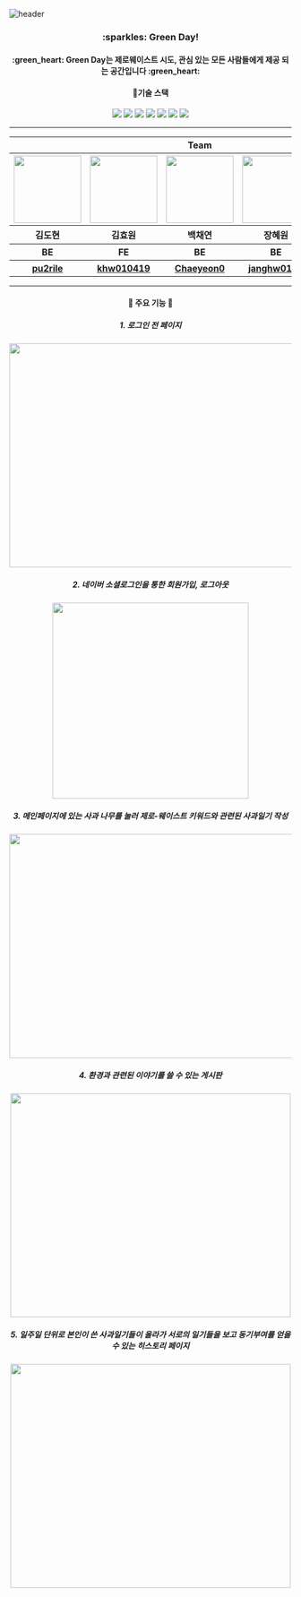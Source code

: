 ![header](https://capsule-render.vercel.app/api?type=waving&color=0:90EE90,100:32CD32&section=header&height=250&text=WEB_9%20Github&fontSize=50&fontColor=228B22)
<div align="center">
<h3>:sparkles: Green Day!</h3>
<h4> :green_heart: Green Day는 제로웨이스트 시도, 관심 있는 모든 사람들에게 제공 되는 공간입니다 :green_heart: </h4>
</div>

<div align="center">
 <h4>	📝기술 스택 </h4>
 <img src="https://img.shields.io/badge/Spring Boot-6DB33F?style=flat&logo=SpringBoot&logoColor=white" />
 <img src="https://img.shields.io/badge/Java-007396?style=flat&logo=Java&logoColor=white" />
 <img src="https://img.shields.io/badge/React-1DAFB?style=flat&logo=React&logoColor=white" />
 <img src="https://img.shields.io/badge/Html-E34F26?style=flat&logo=Html&logoColor=white" />
 <img src="https://img.shields.io/badge/css3-1572B6?style=flat&logo=css3&logoColor=white" />
<img src="https://img.shields.io/badge/Javascript-F7DF1E?style=flat&logo=Javascript&logoColor=white" />
 <img src="https://img.shields.io/badge/Amazon AWS-232F3E?style=flat&logo=Amazon AWS&logoColor=white" />
</div>

<hr>

<table align="center">
    <thead>
     <tr>
            <th colspan="5">Team</th>
        </tr>
     <tr>
            <th><img src="https://avatars.githubusercontent.com/u/163822282?v=4"width="120" height="120"/></th>
            <th><img src="https://avatars.githubusercontent.com/u/68473908?v=4"width="120" height="120"/></th>
            <th><img src="https://avatars.githubusercontent.com/u/163715888?v=4"width="120" height="120"/></th>
            <th><img src="https://avatars.githubusercontent.com/u/127714800?v=4"width="120" height="120"/></th>
            <th><img src="https://avatars.githubusercontent.com/u/163715414?v=4"width="120" height="120"/></th>
     </tr>
        <tr>
            <th>김도현</th>
            <th>김효원</th>
            <th>백채연</th>
            <th>장혜원</th>
            <th>정아란</th>
        </tr>
    </thead>
    <tbody>
        <tr>
            <th>BE</th>
            <th>FE</th>
            <th>BE</th>
            <th>BE</th>
            <th>FE</th>
        </tr>
        <tr>
            <th><a href="https://github.com/pu2rile">pu2rile</a></th>
            <th><a href="https://github.com/khw010419">khw010419</a></th>
            <th><a href="https://github.com/Chaeyeon0">Chaeyeon0</a></th>
            <th><a href="https://github.com/janghw0126">janghw0126</a></th>
            <th><a href="https://github.com/aranlll">aranlll</a></th>
        </tr>
    </tbody>
</table>
<hr>
<div align="center">
 <h4>🌳 주요 기능 🌳</h4>
 <h5> 1. 로그인 전 페이지 </h5>
 <img src="https://github.com/pknu-wap/GreenDay/assets/127714800/47875cf0-812c-46a2-b96f-024dedccb62e" width="550" height="400"/>
 <h5> 2. 네이버 소셜로그인을 통한 회원가입, 로그아웃</h5>
 <img src="https://github.com/pknu-wap/GreenDay/assets/127714800/32fff38d-a52f-46b0-8fbf-af3505d2459a" width="350" height="350"/>
 <h5>3. 메인페이지에 있는 사과 나무를 눌러 제로-웨이스트 키워드와 관련된 사과일기 작성</h5>
 <img src="https://github.com/pknu-wap/GreenDay/assets/127714800/913f3bec-3128-46af-abc3-2c2922f4c8d6b" width="600" height="400"/>
 <h5>4. 환경과 관련된 이야기를 쓸 수 있는 게시판</h5>
 <img src="https://github.com/pknu-wap/GreenDay/assets/127714800/48423ace-01f6-489c-962a-65f6b765bff4" width="500" height="400"/?>
 <h5>5. 일주일 단위로 본인이 쓴 사과일기들이 올라가 서로의 일기들을 보고 동기부여를 얻을 수 있는 히스토리 페이지</h5>
 <img src="https://github.com/pknu-wap/GreenDay/assets/127714800/988930d8-b7a0-4bfd-8564-8cfe2df27389" width="500" height="400"/?>
 </div>

